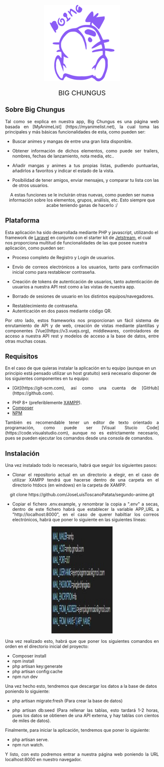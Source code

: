 <p align="center"><img src="https://raw.githubusercontent.com/JoseLuisToscanoPatata/segundo-anime/master/.github/images/mrsaturn3.svg" width="250" height="250"></p>

<p align="center" style="font-size: 22px;">BIG CHUNGUS</p>

## Sobre Big Chungus

<p align="justify">Tal como se explica en nuestra app, Big Chungus es una página web basada en [MyAnimeList] (https://myanimelist.net), la cual toma las principales y más básicas funcionalidades de esta, como pueden ser:</p>

- <p align="justify">Buscar animes y mangas de entre una gran lista disponible.</p>
- <p align="justify">Obtener información de dichos elementos, como puede ser trailers, nombres, fechas de lanzamiento, nota media, etc..</p>
- <p align="justify">Añadir mangas y animes a tus propias listas, pudiendo puntuarlas, añadirlos a favoritos y indicar el estado de la vista.</p>
- <p align="justify">Posibilidad de tener amigos, enviar mensajes, y comparar tu lista con las de otros usuarios.</p>

<p align="center"> A estas funciones se le incluirán otras nuevas, como pueden ser nueva información sobre los elementos, grupos, análisis, etc. Esto siempre que acabe teniendo ganas de hacerlo :/</p>

## Plataforma

Esta aplicación ha sido desarrollada mediante PHP y javascript, utilizando el framework de [Laravel](https://laravel.com) en conjunto con el starter kit de [Jetstream](https://jetstream.laravel.com), el cual nos proporciona multitud de funcionalidades de las que posee nuestra aplicación, como pueden ser:

- <p align="justify">Proceso completo de Registro y Login de usuarios.</p>
- <p align="justify">Envío de correos electrónicos a los usuarios, tanto para confirmación inicial como para restablecer contraseña.</p>
- <p align="justify">Creación de tokens de autenticación de usuarios, tanto autenticación de usuarios a nuestra API rest como a las vistas de nuestra app.</p>
- <p align="justify">Borrado de sesiones de usuario en los distintos equipos/navegadores.</p>
- Restablecimiento de contraseña.
- Autenticación en dos pasos mediante código QR.

<p align="justify">Por otro lado, estos frameworks nos proporcionan un fácil sistema de enrutamiento de API y de web, creación de vistas mediante plantillas y componentes [Vue](https://v3.vuejs.org), middlewares, controladores de acceso a nuestra API rest y modelos de acceso a la base de datos, entre otras muchas cosas.</p>

## Requisitos

En el caso de que quieras instalar la aplicación en tu equipo (aunque en un principio está pensado utilizar un host gratuito) será necesario disponer de los siguientes componentes en tu equipo:

- <p align="justify">[Git](https://git-scm.com), así como una cuenta de [GitHub](https://github.com).</p>
- PHP 8+ (preferiblemente [XAMPP](https://www.apachefriends.org/es/index.html)).
- [Composer](https://getcomposer.org)
- [NPM](https://getcomposer.org)

<p align="justify">También es recomendable tener un editor de texto orientado a programación, como puede ser [Visual Stucio Code](https://code.visualstudio.com), aunque no es estrictamente necesario, pues se pueden ejecutar los comandos desde una consola de comandos.</p>

## Instalación

Una vez instalado todo lo necesario, habrá que seguir los siguientes pasos:

- <p align="justify">Clonar el repositorio actual en un directorio a elegir, en el caso de utilizar XAMPP tendrá que hacerse dentro de una carpeta en el directorio htdocs (en windows) en la carpeta de XAMPP.</p>

<p align="center">git clone https://github.com/JoseLuisToscanoPatata/segundo-anime.git</p>

- <p align="justify">Copiar el fichero .env.example, y renombrar la copia a ".env" a secas, dentro de este fichero habrá que establecer la variable APP_URL a "http://localhost:8000", en el caso de querer habiltiar los correos electrónicos, habrá que poner lo siguiente en las siguientes líneas:</p>

<p align="center"><img src="https://raw.githubusercontent.com/JoseLuisToscanoPatata/segundo-anime/master/.github/images/mail_data.JPG" width="200" height="350"></p>

<p align="justify">Una vez realizado esto, habrá que que poner los siguientes comandos en orden en el directorio inicial del proyecto:</p>

- Composer install
- npm install
- php artisan key:generate
- php artisan config:cache
- npm run dev

Una vez hecho esto, tendremos que descargar los datos a la base de datos poniendo lo siguiente:

- php artisan migrate:fresh (Para crear la base de datos)
- <p align="justify">php artisan db:seed (Para rellenar las tablas, esto tardará 1-2 horas, pues los datos se obtienen de una API externa, y hay tablas con cientos de miles de datos).</p>

Finalmente, para iniciar la aplicación, tendremos que poner lo siguiente:

- php artisan serve.
- npm run watch.

<p align="justify">Y listo, con esto podremos entrar a nuestra página web poniendo la URL localhost:8000 en nuestro navegador.</p>
